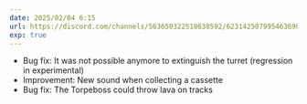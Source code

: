 ```yaml
---
date: 2025/02/04 6:15
url: https://discord.com/channels/563650322518638592/623142507995463690/1336082627345780786
exp: true
---
```

- Bug fix: It was not possible anymore to extinguish the turret (regression in experimental)
- Improvement: New sound when collecting a cassette
- Bug fix: The Torpeboss could throw lava on tracks